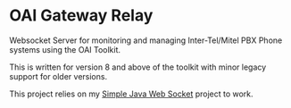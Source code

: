 OAI Gateway Relay
===============

Websocket Server for monitoring and managing Inter-Tel/Mitel PBX Phone systems using the OAI Toolkit.

This is written for version 8 and above of the toolkit with minor legacy support for older versions.

This project relies on my <a href="https://github.com/willitscale/simplejavawebsocket">Simple Java Web Socket</a> project to work.
